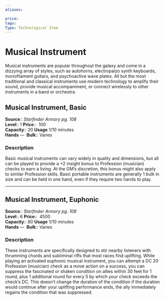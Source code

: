 ```yaml
---
aliases: 

price:  
tags: 
Type: Technological Item
---
```


# Musical Instrument

Musical instruments are popular throughout the galaxy and come in a dizzying array of styles, such as autohorns, electropaizo synth keyboards, monofilament guitars, and psychoactive wave plates. All but the most traditional and classical instruments use modern technology to amplify their sound, provide musical accompaniment, or connect wirelessly to other instruments in a band or orchestra.  

## Musical Instrument, Basic

**Source**:: _Starfinder Armory pg. 108_  
**Level**:: 1
**Price**::  100  
**Capacity**:: 20 **Usage** 1/10 minutes  
**Hands** — 
**Bulk**:: Varies

### Description

Basic musical instruments can vary widely in quality and dimensions, but all can be played to provide a +2 insight bonus to Profession (musician) checks to earn a living. At the GM’s discretion, this bonus might also apply to similar Profession skills. Basic portable instruments are generally 1 bulk in size and can be held in one hand, even if they require two hands to play.

---

## Musical Instrument, Euphonic

**Source**:: _Starfinder Armory pg. 108_  
**Level**:: 6
**Price**::  4500  
**Capacity**:: 80 **Usage** 1/10 minutes  
**Hands** — 
**Bulk**:: Varies

### Description

These instruments are specifically designed to stir nearby listeners with thrumming chords and subliminal riffs that most races find uplifting. While playing an activated euphonic musical instrument, you can attempt a DC 20 Profession (musician) check as a move action on a success, you can suppress the fascinated or shaken condition on allies within 30 feet for 1 round, plus 1 additional round for every 5 by which your check exceeds the check’s DC. This doesn’t change the duration of the condition if the duration would continue after your uplifting performance ends, the ally immediately regains the condition that was suppressed.
